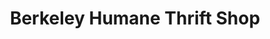 ---
title: "Berkeley Humane Thrift Shop"
url: /albany/berkeley-humane-thrift-shop/
shop: charity
---